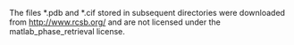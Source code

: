 The files *.pdb and *.cif stored in subsequent directories were downloaded
from http://www.rcsb.org/ and are not licensed under the matlab_phase_retrieval
license.
